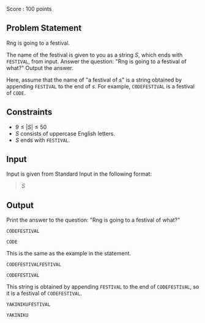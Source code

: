 Score : $100$ points

## Problem Statement

Rng is going to a festival.

The name of the festival is given to you as a string $S$, which ends with `FESTIVAL`, from input. Answer the question: "Rng is going to a festival of what?" Output the answer.

Here, assume that the name of "a festival of $s$" is a string obtained by appending `FESTIVAL` to the end of $s$.
For example, `CODEFESTIVAL` is a festival of `CODE`.

## Constraints

- $9 \leq |S| \leq 50$
- $S$ consists of uppercase English letters.
- $S$ ends with `FESTIVAL`.

## Input

Input is given from Standard Input in the following format:

> $S$

## Output

Print the answer to the question: "Rng is going to a festival of what?"

```input1
CODEFESTIVAL
```

```output1
CODE
```

This is the same as the example in the statement.

```input2
CODEFESTIVALFESTIVAL
```

```output2
CODEFESTIVAL
```

This string is obtained by appending `FESTIVAL` to the end of `CODEFESTIVAL`, so it is a festival of `CODEFESTIVAL`.

```input3
YAKINIKUFESTIVAL
```

```output3
YAKINIKU
```